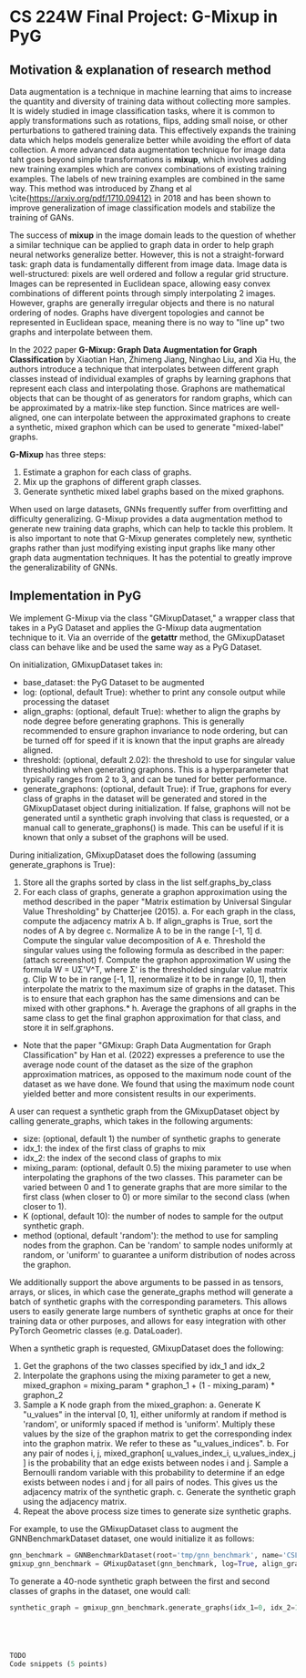 # CS 224W Final Project: G-Mixup in PyG

## Motivation & explanation of research method

Data augmentation is a technique in machine learning that aims to increase the quantity and diversity of training data without collecting more samples. It is widely studied in image classification tasks, where it is common to apply transformations such as rotations, flips, adding small noise, or other perturbations to gathered training data. This effectively expands the training data which helps models generalize better while avoiding the effort of data collection. A more advanced data augmentation technique for image data taht goes beyond simple transformations is **mixup**, which involves adding new training examples which are convex combinations of existing training examples. The labels of new training examples are combined in the same way. This method was introduced by Zhang et al \cite{https://arxiv.org/pdf/1710.09412} in 2018 and has been shown to improve generalization of image classification models and stabilize the training of GANs.

The success of **mixup** in the image domain leads to the question of whether a similar technique can be applied to graph data in order to help graph neural networks generalize better. However, this is not a straight-forward task: graph data is fundamentally different from image data. Image data is well-structured: pixels are well ordered and follow a regular grid structure. Images can be represented in Euclidean space, allowing easy convex combinations of different points through simply interpolating 2 images. However, graphs are generally irregular objects and there is no natural ordering of nodes. Graphs have divergent topologies and cannot be represented in Euclidean space, meaning there is no way to "line up" two graphs and interpolate between them.

In the 2022 paper **G-Mixup: Graph Data Augmentation for Graph Classification** by Xiaotian Han, Zhimeng Jiang, Ninghao Liu, and Xia Hu, the authors introduce a technique that interpolates between different graph classes instead of individual examples of graphs by learning graphons that represent each class and interpolating those. Graphons are mathematical objects that can be thought of as generators for random graphs, which can be approximated by a matrix-like step function. Since matrices are well-aligned, one can interpolate between the approximated graphons to create a synthetic, mixed graphon which can be used to generate "mixed-label" graphs.

**G-Mixup** has three steps:
1. Estimate a graphon for each class of graphs.
2. Mix up the graphons of different graph classes.
3. Generate synthetic mixed label graphs based on the mixed graphons.

When used on large datasets, GNNs frequently suffer from overfitting and difficulty generalizing. G-Mixup provides a data augmentation method to generate new training data graphs, which can help to tackle this problem. It is also important to note that G-Mixup generates completely new, synthetic graphs rather than just modifying existing input graphs like many other graph data augmentation techniques. It has the potential to greatly improve the generalizability of GNNs.


## Implementation in PyG

We implement G-Mixup via the class "GMixupDataset," a wrapper class that takes in a PyG Dataset and applies the G-Mixup data augmentation technique to it. Via an override of the __getattr__ method, the GMixupDataset class can behave like and be used the same way as a PyG Dataset.

On initialization, GMixupDataset takes in:
* base_dataset: the PyG Dataset to be augmented
* log: (optional, default True): whether to print any console output while processing the dataset
* align_graphs: (optional, default True): whether to align the graphs by node degree before generating graphons. This is generally recommended to ensure graphon invariance to node ordering, but can be turned off for speed if it is known that the input graphs are already aligned.
* threshold: (optional, default 2.02): the threshold to use for singular value thresholding when generating graphons. This is a hyperparameter that typically ranges from 2 to 3, and can be tuned for better performance.
* generate_graphons: (optional, default True): if True, graphons for every class of graphs in the dataset will be generated and stored in the GMixupDataset object during initialization. If false, graphons will not be generated until a synthetic graph involving that class is requested, or a manual call to generate_graphons() is made. This can be useful if it is known that only a subset of the graphons will be used.

During initialization, GMixupDataset does the following (assuming generate_graphons is True):
1. Store all the graphs sorted by class in the list self.graphs_by_class
2. For each class of graphs, generate a graphon approximation using the method described in the paper "Matrix estimation by Universal Singular Value Thresholding" by Chatterjee (2015).
    a. For each graph in the class, compute the adjacency matrix A
    b. If align_graphs is True, sort the nodes of A by degree
    c. Normalize A to be in the range [-1, 1]
    d. Compute the singular value decomposition of A
    e. Threshold the singular values using the following formula as described in the paper:
        (attach screenshot)
    f. Compute the graphon approximation W using the formula W = UΣ'V^T, where Σ' is the thresholded singular value matrix
    g. Clip W to be in range [-1, 1], renormalize it to be in range [0, 1], then interpolate the matrix to the maximum size of graphs in the dataset. This is to ensure that each graphon has the same dimensions and can be mixed with other graphons.*
    h. Average the graphons of all graphs in the same class to get the final graphon approximation for that class, and store it in self.graphons.
* Note that the paper "GMixup: Graph Data Augmentation for Graph Classification" by Han et al. (2022) expresses a preference to use the average node count of the dataset as the size of the graphon approximation matrices, as opposed to the maximum node count of the dataset as we have done. We found that using the maximum node count yielded better and more consistent results in our experiments.

A user can request a synthetic graph from the GMixupDataset object by calling generate_graphs, which takes in the following arguments:
* size: (optional, default 1) the number of synthetic graphs to generate
* idx_1: the index of the first class of graphs to mix
* idx_2: the index of the second class of graphs to mix
* mixing_param: (optional, default 0.5) the mixing parameter to use when interpolating the graphons of the two classes. This parameter can be varied between 0 and 1 to generate graphs that are more similar to the first class (when closer to 0) or more similar to the second class (when closer to 1).
* K (optional, default 10): the number of nodes to sample for the output synthetic graph.
* method (optional, default 'random'): the method to use for sampling nodes from the graphon. Can be 'random' to sample nodes uniformly at random, or 'uniform' to guarantee a uniform distribution of nodes across the graphon.

We additionally support the above arguments to be passed in as tensors, arrays, or slices, in which case the generate_graphs method will generate a batch of synthetic graphs with the corresponding parameters. This allows users to easily generate large numbers of synthetic graphs at once for their training data or other purposes, and allows for easy integration with other PyTorch Geometric classes (e.g. DataLoader).

When a synthetic graph is requested, GMixupDataset does the following:
1. Get the graphons of the two classes specified by idx_1 and idx_2
2. Interpolate the graphons using the mixing parameter to get a new, mixed_graphon = mixing_param * graphon_1 + (1 - mixing_param) * graphon_2
3. Sample a K node graph from the mixed_graphon:
    a. Generate K "u_values" in the interval [0, 1], either uniformly at random if method is 'random', or uniformly spaced if method is 'uniform'. Multiply these values by the size of the graphon matrix to get the corresponding index into the graphon matrix. We refer to these as 
    "u_values_indices".
    b. For any pair of nodes i, j, mixed_graphon[ u_values_index_i, u_values_index_j ] is the probability that an edge exists between nodes i and j. Sample a Bernoulli random variable with this probability to determine if an edge exists between nodes i and j for all pairs of nodes. This gives us the adjacency matrix of the synthetic graph.
    c. Generate the synthetic graph using the adjacency matrix.
4. Repeat the above process size times to generate size synthetic graphs.


For example, to use the GMixupDataset class to augment the GNNBenchmarkDataset dataset, one would initialize it as follows:
```python
gnn_benchmark = GNNBenchmarkDataset(root='tmp/gnn_benchmark', name='CSL')
gmixup_gnn_benchmark = GMixupDataset(gnn_benchmark, log=True, align_graphs=True, threshold=2.02, generate_graphons=True)
```

To generate a 40-node synthetic graph between the first and second classes of graphs in the dataset, one would call:
```python
synthetic_graph = gmixup_gnn_benchmark.generate_graphs(idx_1=0, idx_2=1, mixing_param=0.5, K=40, method='random', size=1)





TODO
Code snippets (5 points)